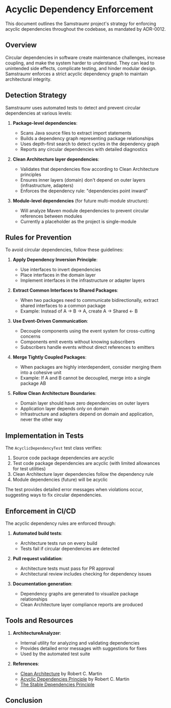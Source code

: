 # Acyclic Dependency Enforcement

This document outlines the Samstraumr project's strategy for enforcing acyclic dependencies throughout the codebase, as mandated by ADR-0012.

## Overview

Circular dependencies in software create maintenance challenges, increase coupling, and make the system harder to understand. They can lead to unintended side effects, complicate testing, and hinder modular design. Samstraumr enforces a strict acyclic dependency graph to maintain architectural integrity.

## Detection Strategy

Samstraumr uses automated tests to detect and prevent circular dependencies at various levels:

1. **Package-level dependencies**:
   - Scans Java source files to extract import statements
   - Builds a dependency graph representing package relationships
   - Uses depth-first search to detect cycles in the dependency graph
   - Reports any circular dependencies with detailed diagnostics

2. **Clean Architecture layer dependencies**:
   - Validates that dependencies flow according to Clean Architecture principles
   - Ensures inner layers (domain) don't depend on outer layers (infrastructure, adapters)
   - Enforces the dependency rule: "dependencies point inward"

3. **Module-level dependencies** (for future multi-module structure):
   - Will analyze Maven module dependencies to prevent circular references between modules
   - Currently a placeholder as the project is single-module

## Rules for Prevention

To avoid circular dependencies, follow these guidelines:

1. **Apply Dependency Inversion Principle**:
   - Use interfaces to invert dependencies
   - Place interfaces in the domain layer
   - Implement interfaces in the infrastructure or adapter layers

2. **Extract Common Interfaces to Shared Packages**:
   - When two packages need to communicate bidirectionally, extract shared interfaces to a common package
   - Example: Instead of A → B → A, create A → Shared ← B

3. **Use Event-Driven Communication**:
   - Decouple components using the event system for cross-cutting concerns
   - Components emit events without knowing subscribers
   - Subscribers handle events without direct references to emitters

4. **Merge Tightly Coupled Packages**:
   - When packages are highly interdependent, consider merging them into a cohesive unit
   - Example: If A and B cannot be decoupled, merge into a single package AB

5. **Follow Clean Architecture Boundaries**:
   - Domain layer should have zero dependencies on outer layers
   - Application layer depends only on domain
   - Infrastructure and adapters depend on domain and application, never the other way

## Implementation in Tests

The `AcyclicDependencyTest` test class verifies:

1. Source code package dependencies are acyclic
2. Test code package dependencies are acyclic (with limited allowances for test utilities)
3. Clean Architecture layer dependencies follow the dependency rule
4. Module dependencies (future) will be acyclic

The test provides detailed error messages when violations occur, suggesting ways to fix circular dependencies.

## Enforcement in CI/CD

The acyclic dependency rules are enforced through:

1. **Automated build tests**:
   - Architecture tests run on every build
   - Tests fail if circular dependencies are detected

2. **Pull request validation**:
   - Architecture tests must pass for PR approval
   - Architectural review includes checking for dependency issues

3. **Documentation generation**:
   - Dependency graphs are generated to visualize package relationships
   - Clean Architecture layer compliance reports are produced

## Tools and Resources

1. **ArchitectureAnalyzer**:
   - Internal utility for analyzing and validating dependencies
   - Provides detailed error messages with suggestions for fixes
   - Used by the automated test suite

2. **References**:
   - [Clean Architecture](https://blog.cleancoder.com/uncle-bob/2012/08/13/the-clean-architecture.html) by Robert C. Martin
   - [Acyclic Dependencies Principle](https://drive.google.com/file/d/0BwhCYaYDn8EgOGM2ZGFhNmYtNmE4ZS00OGY5LWFkZTYtMjE0ZGNjODQ0MjEx/view) by Robert C. Martin
   - [The Stable Dependencies Principle](https://wiki.c2.com/?StableDependenciesPrinciple)

## Conclusion

